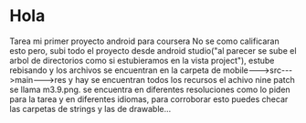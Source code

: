 # Hola
Tarea mi primer proyecto android para coursera
No se como calificaran esto pero, subi todo el proyecto desde android studio("al parecer se sube el arbol de directorios como si estubieramos en la vista project"), estube rebisando y los archivos se encuentran en la carpeta de mobile--->src--->main--->res y hay se encuentran todos los recursos el achivo nine patch se llama m3.9.png.
se encuentra en diferentes resoluciones como lo piden para la tarea y en diferentes idiomas, para corroborar esto puedes checar las carpetas de strings y las de drawable...


